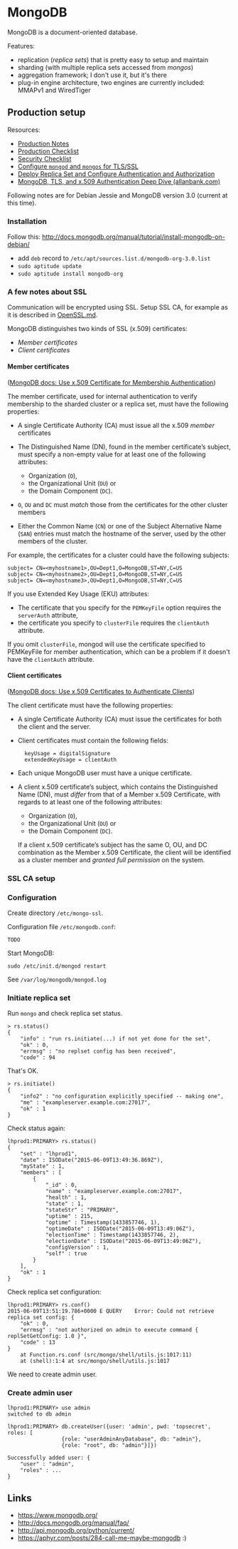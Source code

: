 
MongoDB
=======

MongoDB is a document-oriented database.

Features:

- replication (_replica sets_) that is pretty easy to setup and maintain
- sharding (with multiple replica sets accessed from _mongos_)
- aggregation framework; I don't use it, but it's there
- plug-in engine architecture, two engines are currently included: MMAPv1 and WiredTiger


Production setup
----------------

Resources:

- [Production Notes](http://docs.mongodb.org/manual/administration/production-notes/)
- [Production Checklist](http://docs.mongodb.org/manual/administration/production-checklist/)
- [Security Checklist](http://docs.mongodb.org/manual/administration/security-checklist/)
- [Configure `mongod` and `mongos` for TLS/SSL](http://docs.mongodb.org/manual/tutorial/configure-ssl/)
- [Deploy Replica Set and Configure Authentication and Authorization](http://docs.mongodb.org/manual/tutorial/deploy-replica-set-with-auth/)
- [MongoDB, TLS, and x.509 Authentication Deep Dive (allanbank.com)](http://www.allanbank.com/blog/security/tls/x.509/2014/10/13/tls-x509-and-mongodb/)

Following notes are for Debian Jessie and MongoDB version 3.0 (current at this time).


### Installation

Follow this: http://docs.mongodb.org/manual/tutorial/install-mongodb-on-debian/

- add `deb` record to `/etc/apt/sources.list.d/mongodb-org-3.0.list`
- `sudo aptitude update`
- `sudo aptitude install mongodb-org`


### A few notes about SSL

Communication will be encrypted using SSL.
Setup SSL CA, for example as it is described in
[OpenSSL.md](https://github.com/messa/tips/blob/master/OpenSSL.md#make-your-own-ca).

MongoDB distinguishes two kinds of SSL (x.509) certificates:

- _Member certificates_
- _Client certificates_

#### Member certificates

([MongoDB docs: Use x.509 Certificate for Membership Authentication](http://docs.mongodb.org/manual/tutorial/configure-x509-member-authentication/#member-x-509-certificate))

The member certificate, used for internal authentication to verify membership
to the sharded cluster or a replica set, must have the following properties:

- A single Certificate Authority (CA) must issue all the x.509 _member_ certificates

- The Distinguished Name (DN), found in the member certificate’s subject,
  must specify a non-empty value for at least one of the following attributes:

    - Organization (`O`),
    - the Organizational Unit (`OU`) or
    - the Domain Component (`DC`).

- `O`, `OU` and `DC` must _match_ those from the certificates for the other cluster members

- Either the Common Name (`CN`) or one of the Subject Alternative Name (`SAN`) entries
  must match the hostname of the server, used by the other members of the cluster.

For example, the certificates for a cluster could have the following subjects:

    subject= CN=<myhostname1>,OU=Dept1,O=MongoDB,ST=NY,C=US
    subject= CN=<myhostname2>,OU=Dept1,O=MongoDB,ST=NY,C=US
    subject= CN=<myhostname3>,OU=Dept1,O=MongoDB,ST=NY,C=US

If you use Extended Key Usage (EKU) attributes:

- The certificate that you specify for the `PEMKeyFile` option requires the `serverAuth` attribute,
- the certificate you specify to `clusterFile` requires the `clientAuth` attribute.

If you omit `clusterFile`, mongod will use the certificate specified to PEMKeyFile for member authentication,
which can be a problem if it doesn't have the `clientAuth` attribute.


#### Client certificates

([MongoDB docs: Use x.509 Certificates to Authenticate Clients](http://docs.mongodb.org/manual/tutorial/configure-x509-client-authentication/#client-x-509-certificate))

The client certificate must have the following properties:

- A single Certificate Authority (CA) must issue the certificates for both the client and the server.
- Client certificates must contain the following fields:

        keyUsage = digitalSignature
        extendedKeyUsage = clientAuth

- Each unique MongoDB user must have a unique certificate.
- A client x.509 certificate’s subject, which contains the Distinguished Name (DN), must _differ_ from that of a Member x.509 Certificate, with regards to at least one of the following attributes:

    - Organization (`O`),
    - the Organizational Unit (`OU`) or
    - the Domain Component (`DC`).

    If a client x.509 certificate’s subject has the same O, OU, and DC combination as the Member x.509 Certificate, the client will be identified as a cluster member and _granted full permission_ on the system.

### SSL CA setup




### Configuration


Create directory `/etc/mongo-ssl`.

Configuration file `/etc/mongodb.conf`:

    TODO

Start MongoDB:

    sudo /etc/init.d/mongod restart

See `/var/log/mongodb/mongod.log`


### Initiate replica set

Run `mongo` and check replica set status.

    > rs.status()
    {
        "info" : "run rs.initiate(...) if not yet done for the set",
        "ok" : 0,
        "errmsg" : "no replset config has been received",
        "code" : 94

That's OK.

    > rs.initiate()
    {
        "info2" : "no configuration explicitly specified -- making one",
        "me" : "exampleserver.example.com:27017",
        "ok" : 1
    }

Check status again:

    lhprod1:PRIMARY> rs.status()
    {
        "set" : "lhprod1",
        "date" : ISODate("2015-06-09T13:49:36.869Z"),
        "myState" : 1,
        "members" : [
            {
                "_id" : 0,
                "name" : "exampleserver.example.com:27017",
                "health" : 1,
                "state" : 1,
                "stateStr" : "PRIMARY",
                "uptime" : 215,
                "optime" : Timestamp(1433857746, 1),
                "optimeDate" : ISODate("2015-06-09T13:49:06Z"),
                "electionTime" : Timestamp(1433857746, 2),
                "electionDate" : ISODate("2015-06-09T13:49:06Z"),
                "configVersion" : 1,
                "self" : true
            }
        ],
        "ok" : 1
    }

Check replica set configuration:

    lhprod1:PRIMARY> rs.conf()
    2015-06-09T13:51:19.786+0000 E QUERY    Error: Could not retrieve replica set config: {
        "ok" : 0,
        "errmsg" : "not authorized on admin to execute command { replSetGetConfig: 1.0 }",
        "code" : 13
    }
        at Function.rs.conf (src/mongo/shell/utils.js:1017:11)
        at (shell):1:4 at src/mongo/shell/utils.js:1017

We need to create admin user.


### Create admin user

    lhprod1:PRIMARY> use admin
    switched to db admin

    lhprod1:PRIMARY> db.createUser({user: 'admin', pwd: 'topsecret', roles: [
                     {role: "userAdminAnyDatabase", db: "admin"},
                     {role: "root", db: "admin"}]})

    Successfully added user: {
        "user" : "admin",
        "roles" : ...
    }



Links
-----

- https://www.mongodb.org/
- http://docs.mongodb.org/manual/faq/
- http://api.mongodb.org/python/current/
- https://aphyr.com/posts/284-call-me-maybe-mongodb :)

